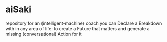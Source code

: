 # aiSaki
repository for an (intelligent-machine) coach you can Declare a Breakdown with in any area of life: to create a Future that matters and generate a missing (conversational) Action for it
